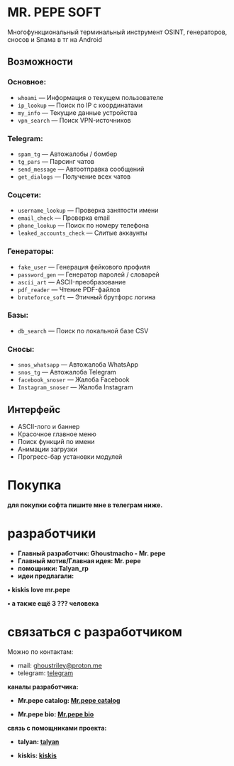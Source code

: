 # MR. PEPE SOFT

Многофункциональный терминальный инструмент OSINT, генераторов, сносов и Sпама в тг на Android

##  Возможности

### Основное:
- `whoami` — Информация о текущем пользователе
- `ip_lookup` — Поиск по IP с координатами
- `my_info` — Текущие данные устройства
- `vpn_search` — Поиск VPN-источников

### Telegram:
- `spam_tg` — Автожалобы / бомбер
- `tg_pars` — Парсинг чатов
- `send_message` — Автоотправка сообщений
- `get_dialogs` — Получение всех чатов

### Соцсети:
- `username_lookup` — Проверка занятости имени
- `email_check` — Проверка email
- `phone_lookup` — Поиск по номеру телефона
- `leaked_accounts_check` — Слитые аккаунты

### Генераторы:
- `fake_user` — Генерация фейкового профиля
- `password_gen` — Генератор паролей / словарей
- `ascii_art` — ASCII-преобразование
- `pdf_reader` — Чтение PDF-файлов
- `bruteforce_soft` — Этичный брутфорс логина

### Базы:
- `db_search` — Поиск по локальной базе CSV

### Сносы:
- `snos_whatsapp` — Автожалоба WhatsApp
- `snos_tg` — Автожалоба Telegram
- `facebook_snoser` — Жалоба Facebook
- `Instagram_snoser` — Жалоба Instagram

## Интерфейс

- ASCII-лого и баннер
- Красочное главное меню
- Поиск функций по имени
- Анимации загрузки
- Прогресс-бар установки модулей

# Покупка

**для покупки софта пишите мне в телеграм ниже.**

# разработчики

- **Главный разработчик: Ghoustmacho - Mr. pepe**
- **Главный мотив/Главная идея: Mr. pepe**
- **помощники: Talyan_rp**
- **идеи предлагали:** 

**• kiskis love mr.pepe**

**• а также ещё 3 ??? человека**

# связаться с разработчиком

Можно по контактам:
- mail: ghoustriley@proton.me
- telegram: [telegram](https:/t.me/ghoustmacho)

**каналы разработчика:**

- **Mr.pepe catalog: [Mr.pepe catalog](https://t.me/ghoustcatalog02)**

- **Mr.pepe bio: [Mr.pepe bio](https://t.me/bioghoustmacho)**

**связь с помощниками проекта:**

- **talyan: [talyan](https://t.me/talyan_rp)**

- **kiskis: [kiskis](https://t.me/fuckkiskis)**
